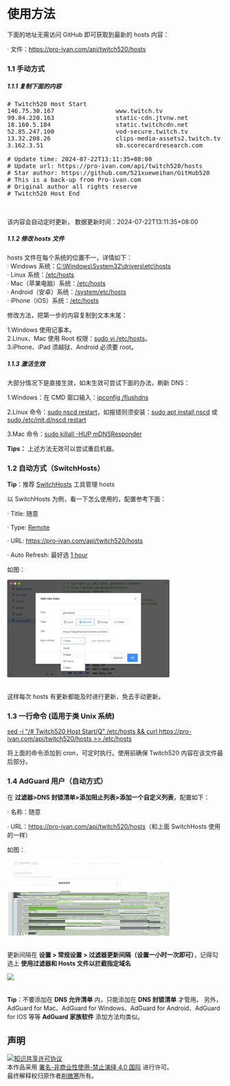 <h1>使用方法</h1>

下面的地址无需访问 GitHub 即可获取到最新的 hosts 内容：<br>

· 文件：<u>https://pro-ivan.com/api/twitch520/hosts</u><br>

<h3>1.1 手动方式</h3>

<h5>1.1.1 复制下面的内容</h5>

<pre>
# Twitch520 Host Start
146.75.30.167                 www.twitch.tv
99.84.220.163                 static-cdn.jtvnw.net
18.160.5.184                  static.twitchcdn.net
52.85.247.100                 vod-secure.twitch.tv
13.32.208.26                  clips-media-assets2.twitch.tv
3.162.3.51                    sb.scorecardresearch.com

# Update time: 2024-07-22T13:11:35+08:00
# Update url: https://pro-ivan.com/api/twitch520/hosts
# Star author: https://github.com/521xueweihan/GitHub520
# This is a back-up from Pro-ivan.com
# Original author all rights reserve
# Twitch520 Host End

</pre>

<br>该内容会自动定时更新， 数据更新时间：2024-07-22T13:11:35+08:00<br>

<h5>1.1.2 修改 hosts 文件</h5>

hosts 文件在每个系统的位置不一，详情如下：<br>
· Windows 系统：<u>C:\Windows\System32\drivers\etc\hosts</u><br>
· Linux 系统：<u>/etc/hosts</u><br>
· Mac（苹果电脑）系统：<u>/etc/hosts</u><br>
· Android（安卓）系统：<u>/system/etc/hosts</u><br>
· iPhone（iOS）系统：<u>/etc/hosts</u><br>

修改方法，把第一步的内容复制到文本末尾：<br>

1.Windows 使用记事本。<br>
2.Linux、Mac 使用 Root 权限：<u>sudo vi /etc/hosts</u>。<br>
3.iPhone、iPad 须越狱、Android 必须要 root。<br>

<h5>1.1.3 激活生效</h5>
大部分情况下是直接生效，如未生效可尝试下面的办法，刷新 DNS：<br>

1.Windows：在 CMD 窗口输入：<u>ipconfig /flushdns</u><br>

2.Linux 命令：<u>sudo nscd restart</u>，如报错则须安装：<u>sudo apt install nscd</u> 或 <u>sudo /etc/init.d/nscd restart</u><br>

3.Mac 命令：<u>sudo killall -HUP mDNSResponder</u><br>

<b>Tips：</b> 上述方法无效可以尝试重启机器。<br>

<h3>1.2 自动方式（SwitchHosts）</h3>

<b>Tip</b>：推荐 <a href="https://github.com/oldj/SwitchHosts">SwitchHosts</a> 工具管理 hosts<br>

以 SwitchHosts 为例，看一下怎么使用的，配置参考下面：<br>

· Title: 随意<br>

· Type: <u>Remote</u><br>

· URL: <u>https://pro-ivan.com/api/twitch520/hosts</u><br>

· Auto Refresh: 最好选 <u>1 hour</u><br>

如图：<br>

<img src="./img/switch-hosts.png" width=75%><br><br>

这样每次 hosts 有更新都能及时进行更新，免去手动更新。<br>

<h3>1.3 一行命令 (适用于类 Unix 系统)</h3>

<u>sed -i "/# Twitch520 Host Start/Q" /etc/hosts && curl https://pro-ivan.com/api/twitch520/hosts >> /etc/hosts</u><br>

将上面的命令添加到 cron，可定时执行。使用前确保 Twitch520 内容在该文件最后部分。<br>

<h3>1.4 AdGuard 用户（自动方式）</h3>

在 <b>过滤器>DNS 封锁清单>添加阻止列表>添加一个自定义列表</b>，配置如下：<br>

· 名称：随意<br>

· URL：<u>https://pro-ivan.com/api/twitch520/hosts</u>（和上面 SwitchHosts 使用的一样）<br>

如图：<br>

<img src="./img/AdGuard-rules.png" width=75%><br><br>

更新间隔在 <b>设置 > 常规设置 > 过滤器更新间隔（设置一小时一次即可）</b>，记得勾选上 <b>使用过滤器和 Hosts 文件以拦截指定域名</b><br>

<img src="./img/AdGuard-rules2.png" width=75%><br><br>

<b>Tip</b>：不要添加在 <b>DNS 允许清单</b> 内，只能添加在 <b>DNS 封锁清单</b> 才管用。 另外，AdGuard for Mac、AdGuard for Windows、AdGuard for Android、AdGuard for IOS 等等 <b>AdGuard 家族软件</b> 添加方法均类似。<br>



<h2>声明</h2>
<a rel="license" href="https://creativecommons.org/licenses/by-nc-nd/4.0/deed.zh"><img alt="知识共享许可协议" style="border-width: 0" src="https://licensebuttons.net/l/by-nc-nd/4.0/88x31.png"></a><br>本作品采用 <a rel="license" href="https://creativecommons.org/licenses/by-nc-nd/4.0/deed.zh">署名-非商业性使用-禁止演绎 4.0 国际</a> 进行许可。<br>最终解释权归原作者<a href="https://github.com/521xueweihan/">削微寒</a>所有。